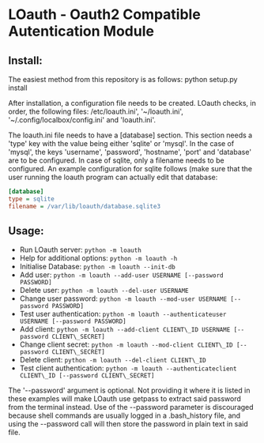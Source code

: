 LOauth - Oauth2 Compatible Autentication Module
===============================================

Install:
--------
The easiest method from this repository is as follows:
  python setup.py install

After installation, a configuration file needs to be created.
LOauth checks, in order, the following files: /etc/loauth.ini', '~/loauth.ini',
'~/.config/localbox/config.ini' and 'loauth.ini'.

The loauth.ini file needs to have a [database] section. This section needs a
'type' key with the value being either 'sqlite' or 'mysql'. In the case of
'mysql', the keys 'username', 'password', 'hostname', 'port' and 'database' are
to be configured. In case of sqlite, only a filename needs to be configured. An
example configuration for sqlite follows (make sure that the user running the
loauth program can actually edit that database:

```ini
[database]
type = sqlite
filename = /var/lib/loauth/database.sqlite3
```

Usage:
------
* Run LOauth server:
  `python -m loauth`
* Help for additional options:
  `python -m loauth -h`
* Initialise Database:
  `python -m loauth --init-db`
* Add user:
  `python -m loauth --add-user USERNAME [--password PASSWORD]`
* Delete user:
  `python -m loauth --del-user USERNAME`
* Change user password:
  `python -m loauth --mod-user USERNAME [--password PASSWORD]`
* Test user authentication:
  `python -m loauth --authenticateuser USERNAME [--password PASSWORD]`
* Add client:
  `python -m loauth --add-client CLIENT\_ID USERNAME [--password CLIENT\_SECRET]`
* Change client secret:
  `python -m loauth --mod-client CLIENT\_ID [--password CLIENT\_SECRET]`
* Delete client:
  `python -m loauth --del-client CLIENT\_ID`
* Test client authentication:
  `python -m loauth --authenticateclient CLIENT\_ID [--password CLIENT\_SECRET]`


The '--password' argument is optional. Not providing it where it is listed in
these examples will make LOauth use getpass to extract said password from the
terminal instead. Use of the --password parameter is discouraged because shell
commands are usually logged in a .bash\_history file, and using the --password
call will then store the password in plain text in said file.


